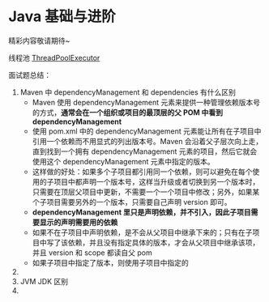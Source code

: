 # Java 基础与进阶 

精彩内容敬请期待~



线程池  [ThreadPoolExecutor](https://tech.meituan.com/2020/04/02/java-pooling-pratice-in-meituan.html)


面试题总结：
1. Maven 中 dependencyManagement 和 dependencies 有什么区别
	- Maven 使用 dependencyManagement 元素来提供一种管理依赖版本号的方式，**通常会在一个组织或项目的最顶层的父 POM 中看到 dependencyManagement**
	- 使用 pom.xml 中的 dependencyManagement 元素能让所有在子项目中引用一个依赖而不用显式的列出版本号。Maven 会沿着父子层次向上走，直到找到一个拥有 dependencyManagement 元素的项目，然后它就会使用这个 dependencyManagement 元素中指定的版本。
	- 这样做的好处：如果多个子项目都引用同一个依赖，则可以避免在每个使用的子项目中都声明一个版本号，这样当升级或者切换到另一个版本时，只需要在顶层父项目中更新，不需要一个一个项目中修改；另外，如果某个子项目需要另外的一个版本，只需要自己声明 version 即可。
	- **dependencyManagement 里只是声明依赖，并不引入，因此子项目需要显示的声明需要用的依赖**
	- 如果不在子项目中声明依赖，是不会从父项目中继承下来的；只有在子项目中写了该依赖，并且没有指定具体的版本，才会从父项目中继承该项，并且 version 和 scope 都读自父 pom
	- 如果子项目中指定了版本，则使用子项目中指定的
2. 
3. JVM JDK  区别
4.  

